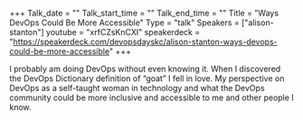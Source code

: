 +++
Talk_date = ""
Talk_start_time = ""
Talk_end_time = ""
Title = "Ways DevOps Could Be More Accessible"
Type = "talk"
Speakers = ["alison-stanton"]
youtube = "xrfCZsKnCXI"
speakerdeck = "https://speakerdeck.com/devopsdayskc/alison-stanton-ways-devops-could-be-more-accessible"
+++

I probably am doing DevOps without even knowing it. When I discovered the DevOps Dictionary definition of “goat” I fell in love. My perspective on DevOps as a self-taught woman in technology and what the DevOps community could be more inclusive and accessible to me and other people I know.
